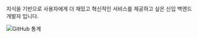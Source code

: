 
지식을 기반으로 사용자에게 더 재밌고 혁신적인 서비스를 제공하고 싶은 신입 백엔드 개발자 입니다.

![GitHub 통계](https://github-readme-stats.vercel.app/api?username=jooys98&show_icons=true&theme=radical)



